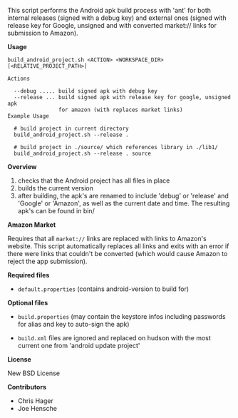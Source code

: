This script performs the Android apk build process with 'ant' for both internal 
releases (signed with a debug key) and external ones (signed with release key 
for Google, unsigned and with converted market:// links for submission to Amazon).

**Usage**

    build_android_project.sh <ACTION> <WORKSPACE_DIR> [<RELATIVE_PROJECT_PATH>]

    Actions

      --debug ..... build signed apk with debug key 
      --release ... build signed apk with release key for google, unsigned apk  
                    for amazon (with replaces market links) 
    Example Usage

      # build project in current directory
      build_android_project.sh --release .

      # build project in ./source/ which references library in ./lib1/
      build_android_project.sh --release . source

**Overview**

1. checks that the Android project has all files in place
2. builds the current version
3. after building, the apk's are renamed to include 'debug' or 'release'
   and 'Google' or 'Amazon', as well as the current date and time. The 
   resulting apk's can be found in bin/

**Amazon Market**

Requires that all ``market://`` links are replaced with links to Amazon's
website. This script automatically replaces all links and exits with
an error if there were links that couldn't be converted (which would
cause Amazon to reject the app submission).

**Required files**

* ``default.properties`` (contains android-version to build for)

**Optional files**

* ``build.properties`` (may contain the keystore infos including
  passwords for alias and key to auto-sign the apk)

* ``build.xml`` files are ignored and replaced on hudson with the
  most current one from 'android update project'


**License**

New BSD License

**Contributors**

* Chris Hager
* Joe Hensche
